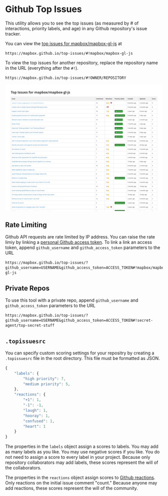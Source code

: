 # Github Top Issues

This utility allows you to see the top issues (as measured by # of interactions, priority labels, and age) in any Github repository's issue tracker.

You can view the [top issues for mapbox/mapbox-gl-js](https://mapbox.github.io/top-issues/#!mapbox/mapbox-gl-js) at

```
https://mapbox.github.io/top-issues/#!mapbox/mapbox-gl-js
```

To view the top issues for another repository, replace the repository name in the URL (everything after the `#!`).
```
https://mapbox.github.io/top-issues/#!OWNER/REPOSITORY
```

![screenshot](screenshot.png)

## Rate Limiting

Github API requests are rate limited by IP address. You can raise the rate limiy by linking a [personal Github access token](https://help.github.com/articles/creating-an-access-token-for-command-line-use/). To link a link an access token, append `github_username` and `github_access_token` parameters to the URL
```
https://mapbox.github.io/top-issues/?github_username=USERNAME&github_access_token=ACCESS_TOKEN#!mapbox/mapbox-gl-js
```

## Private Repos

To use this tool with a private repo, append `github_username` and `github_access_token` parameters to the URL
```
https://mapbox.github.io/top-issues/?github_username=USERNAME&github_access_token=ACCESS_TOKEN#!secret-agent/top-secret-stuff
```

## `.topissuesrc`

You can specify custom scoring settings for your repositry by creating a `.topissuesrc` file in the root directory. This file must be formatted as JSON.

```js
{
    "labels": {
        "high priority": 7,
        "medium priority": 5,
    },
    "reactions": {
        "+1": 1,
        "-1": -1,
        "laugh": 1,
        "hooray": 1,
        "confused": 1,
        "heart": 1
    }
}
```

The properties in the `labels` object assign a scores to labels. You may add as many labels as you like. You may use negative scores if you like. You do not need to assign a score to every label in your project. Because only repository collaborators may add labels, these scores represent the will of the collaborators. 

The properties in the `reactions` object assign scores to [Github reactions](https://github.com/blog/2119-add-reactions-to-pull-requests-issues-and-comments). Only reactions on the initial issue comment "count." Because anyone may add reactions, these scores represent the will of the community.
